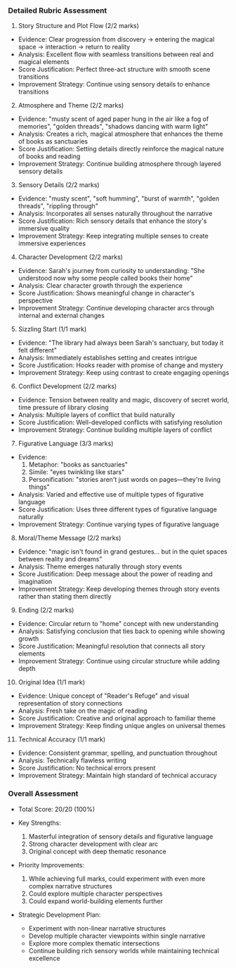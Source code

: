 ### Detailed Rubric Assessment

1. Story Structure and Plot Flow (2/2 marks)

- Evidence: Clear progression from discovery -> entering the magical space -> interaction -> return to reality
- Analysis: Excellent flow with seamless transitions between real and magical elements
- Score Justification: Perfect three-act structure with smooth scene transitions
- Improvement Strategy: Continue using sensory details to enhance transitions

2. Atmosphere and Theme (2/2 marks)

- Evidence: "musty scent of aged paper hung in the air like a fog of memories", "golden threads", "shadows dancing with warm light"
- Analysis: Creates a rich, magical atmosphere that enhances the theme of books as sanctuaries
- Score Justification: Setting details directly reinforce the magical nature of books and reading
- Improvement Strategy: Continue building atmosphere through layered sensory details

3. Sensory Details (2/2 marks)

- Evidence: "musty scent", "soft humming", "burst of warmth", "golden threads", "rippling through"
- Analysis: Incorporates all senses naturally throughout the narrative
- Score Justification: Rich sensory details that enhance the story's immersive quality
- Improvement Strategy: Keep integrating multiple senses to create immersive experiences

4. Character Development (2/2 marks)

- Evidence: Sarah's journey from curiosity to understanding: "She understood now why some people called books their home"
- Analysis: Clear character growth through the experience
- Score Justification: Shows meaningful change in character's perspective
- Improvement Strategy: Continue developing character arcs through internal and external changes

5. Sizzling Start (1/1 mark)

- Evidence: "The library had always been Sarah's sanctuary, but today it felt different"
- Analysis: Immediately establishes setting and creates intrigue
- Score Justification: Hooks reader with promise of change and mystery
- Improvement Strategy: Keep using contrast to create engaging openings

6. Conflict Development (2/2 marks)

- Evidence: Tension between reality and magic, discovery of secret world, time pressure of library closing
- Analysis: Multiple layers of conflict that build naturally
- Score Justification: Well-developed conflicts with satisfying resolution
- Improvement Strategy: Continue building multiple layers of conflict

7. Figurative Language (3/3 marks)

- Evidence:
  1. Metaphor: "books as sanctuaries"
  2. Simile: "eyes twinkling like stars"
  3. Personification: "stories aren't just words on pages—they're living things"
- Analysis: Varied and effective use of multiple types of figurative language
- Score Justification: Uses three different types of figurative language naturally
- Improvement Strategy: Continue varying types of figurative language

8. Moral/Theme Message (2/2 marks)

- Evidence: "magic isn't found in grand gestures... but in the quiet spaces between reality and dreams"
- Analysis: Theme emerges naturally through story events
- Score Justification: Deep message about the power of reading and imagination
- Improvement Strategy: Keep developing themes through story events rather than stating them directly

9. Ending (2/2 marks)

- Evidence: Circular return to "home" concept with new understanding
- Analysis: Satisfying conclusion that ties back to opening while showing growth
- Score Justification: Meaningful resolution that connects all story elements
- Improvement Strategy: Continue using circular structure while adding depth

10. Original Idea (1/1 mark)

- Evidence: Unique concept of "Reader's Refuge" and visual representation of story connections
- Analysis: Fresh take on the magic of reading
- Score Justification: Creative and original approach to familiar theme
- Improvement Strategy: Keep finding unique angles on universal themes

11. Technical Accuracy (1/1 mark)

- Evidence: Consistent grammar, spelling, and punctuation throughout
- Analysis: Technically flawless writing
- Score Justification: No technical errors present
- Improvement Strategy: Maintain high standard of technical accuracy

### Overall Assessment

- Total Score: 20/20 (100%)
- Key Strengths:

  1. Masterful integration of sensory details and figurative language
  2. Strong character development with clear arc
  3. Original concept with deep thematic resonance

- Priority Improvements:

  1. While achieving full marks, could experiment with even more complex narrative structures
  2. Could explore multiple character perspectives
  3. Could expand world-building elements further

- Strategic Development Plan:
  - Experiment with non-linear narrative structures
  - Develop multiple character viewpoints within single narrative
  - Explore more complex thematic intersections
  - Continue building rich sensory worlds while maintaining technical excellence
